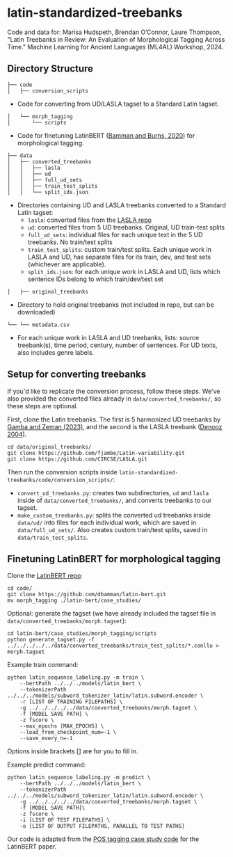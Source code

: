 # latin-standardized-treebanks
Code and data for: Marisa Hudspeth, Brendan O’Connor, Laure Thompson, "Latin Treebanks in Review: An Evaluation of Morphological Tagging Across Time." Machine Learning for Ancient Languages (ML4AL) Workshop, 2024.

## Directory Structure
```
├── code
│   ├── conversion_scripts
```
- Code for converting from UD/LASLA tagset to a Standard Latin tagset.
```
│   └── morph_tagging
│       └── scripts
```
- Code for finetuning LatinBERT ([Bamman and Burns, 2020](https://doi.org/10.48550/arXiv.2009.10053)) for morphological tagging.
```
├── data
│   ├── converted_treebanks
│   │   ├── lasla
│   │   ├── ud
│   │   ├── full_ud_sets
│   │   ├── train_test_splits
│   │   └── split_ids.json
```
- Directories containing UD and LASLA treebanks converted to a Standard Latin tagset:
  - `lasla`: converted files from the [LASLA repo](https://github.com/CIRCSE/LASLA/tree/main/conllup) 
  - `ud`: converted files from 5 UD treebanks. Original, UD train-test splits
  - `full_ud_sets`: individual files for each unique text in the 5 UD treebanks. No train/test splits
  - `train_test_splits`: custom train/test splits. Each unique work in LASLA and UD, has separate files for its train, dev, and test sets (whichever are applicable). 
  - `split_ids.json`: for each unique work in LASLA and UD, lists which sentence IDs belong to which train/dev/test set 
```
│   ├── original_treebanks 
```
- Directory to hold original treebanks (not included in repo, but can be downloaded)
```
└── └── metadata.csv
```
- For each unique work in LASLA and UD treebanks, lists: source treebank(s), time period, century, number of sentences. For UD texts, also includes genre labels. 

## Setup for converting treebanks
If you'd like to replicate the conversion process, follow these steps. We've also provided the converted files already in `data/converted_treebanks/`, so these steps are optional.

First, clone the Latin treebanks. The first is 5 harmonized UD treebanks by [Gamba and Zeman (2023)](https://aclanthology.org/2023.alp-1.7/), and the second is the LASLA treebank ([Denooz 2004](https://doi.org/10.1484/J.EUPHR.5.125535)). 
```
cd data/original_treebanks/
git clone https://github.com/fjambe/Latin-variability.git
git clone https://github.com/CIRCSE/LASLA.git
```

Then run the conversion scripts inside `latin-standardized-treebanks/code/conversion_scripts/`:
- `convert_ud_treebanks.py`: creates two subdirectories, `ud` and `lasla` inside of `data/converted_treebanks/`, and converts treebanks to our tagset.
- `make_custom_treebanks.py`: splits the converted ud treebanks inside `data/ud/` into files for each individual work, which are saved in `data/full_ud_sets/`. Also creates custom train/test splits, saved in `data/train_test_splits`.

## Finetuning LatinBERT for morphological tagging
Clone the [LatinBERT repo](https://github.com/dbamman/latin-bert):
```
cd code/
git clone https://github.com/dbamman/latin-bert.git
mv morph_tagging ./latin-bert/case_studies/
```

Optional: generate the tagset (we have already included the tagset file in `data/converted_treebanks/morph.tagset`):
```
cd latin-bert/case_studies/morph_tagging/scripts
python generate_tagset.py -f ../../../../../data/converted_treebanks/train_test_splits/*.conllu > morph.tagset
```

Example train command:
```
python latin_sequence_labeling.py -m train \
    --bertPath ../../../models/latin_bert \
    --tokenizerPath ../../../models/subword_tokenizer_latin/latin.subword.encoder \
    -r [LIST OF TRAINING FILEPATHS] \
    -g ../../../../../data/converted_treebanks/morph.tagset \
    -f [MODEL SAVE PATH] \
    -z fscore \
    --max_epochs [MAX_EPOCHS] \
    --load_from_checkpoint_num=-1 \
    --save_every_n=-1 
```
Options inside brackets [] are for you to fill in.

Example predict command:
```
python latin_sequence_labeling.py -m predict \
    --bertPath ../../../models/latin_bert \
    --tokenizerPath ../../../models/subword_tokenizer_latin/latin.subword.encoder \
    -g ../../../../../data/converted_treebanks/morph.tagset \
    -f [MODEL SAVE PATH]\
    -z fscore \
    -i [LIST OF TEST FILEPATHS] \
    -o [LIST OF OUTPUT FILEPATHS, PARALLEL TO TEST PATHS]
```

Our code is adapted from the [POS tagging case study code](https://github.com/dbamman/latin-bert/tree/master/case_studies/pos_tagging) for the LatinBERT paper.